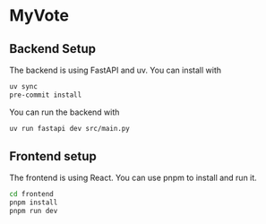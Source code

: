 # MyVote

## Backend Setup

The backend is using FastAPI and uv. You can install with

```sh
uv sync
pre-commit install
```

You can run the backend with

```sh
uv run fastapi dev src/main.py
```

## Frontend setup

The frontend is using React. You can use pnpm to install and run it.

```sh
cd frontend
pnpm install
pnpm run dev
```
